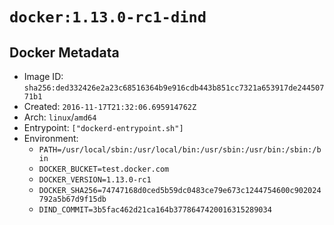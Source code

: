 # `docker:1.13.0-rc1-dind`

## Docker Metadata

- Image ID: `sha256:ded332426e2a23c68516364b9e916cdb443b851cc7321a653917de24450771b1`
- Created: `2016-11-17T21:32:06.695914762Z`
- Arch: `linux`/`amd64`
- Entrypoint: `["dockerd-entrypoint.sh"]`
- Environment:
  - `PATH=/usr/local/sbin:/usr/local/bin:/usr/sbin:/usr/bin:/sbin:/bin`
  - `DOCKER_BUCKET=test.docker.com`
  - `DOCKER_VERSION=1.13.0-rc1`
  - `DOCKER_SHA256=74747168d0ced5b59dc0483ce79e673c1244754600c902024792a5b67d9f15db`
  - `DIND_COMMIT=3b5fac462d21ca164b3778647420016315289034`
